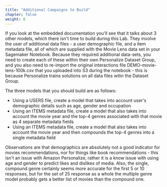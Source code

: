 ```yaml
---
title: "Additional Campaigns to Build"
chapter: false
weight: 8
---
```

If you look at the embedded documentation you'll see that it talks about 3 other models, which there isn't time to build during this Lab. They involve the user of additional data files - a user demographic file, and a item metadata file, all of which are supplied with the Movie Lens data set in your Sagemaker Notebook. Because they required additional data-sets, you need to create each of these within their own Personalize Dataset Group, and you also need to re-import the original interactions file DEMO-movie-lens-100k.csv that you uploaded into S3 during the notebook - this is because Personalize trains solutions on all data files witin the Dataset Group.

The three models that you should build are as follows:

- Using a USERS file, create a model that takes into account user's demographic details such as age, gender and occupation
- Using an ITEMS metadata file, create a model that also takes into account the movie year and the top-4 genres associated with that movie as 4 separate metadata fields
- Using an ITEMS metadata file, create a model that also takes into account the movie year and then compounds the top-4 genres into a single metadata field

Observations are that demographics are absolutely not a good indicator for movies recommendations, nor for things like book recommendations - this isn't an issue with Amazon Personalize, rather it is a know issue with using age and gender to predict likes and dislikes of media. Also, the single, compound genre certainly seems more accurate for the first 5 or 10 responses, but for the set of 25 response as a whole the multiple genre model probably gets a better list of movies than the compound one.


